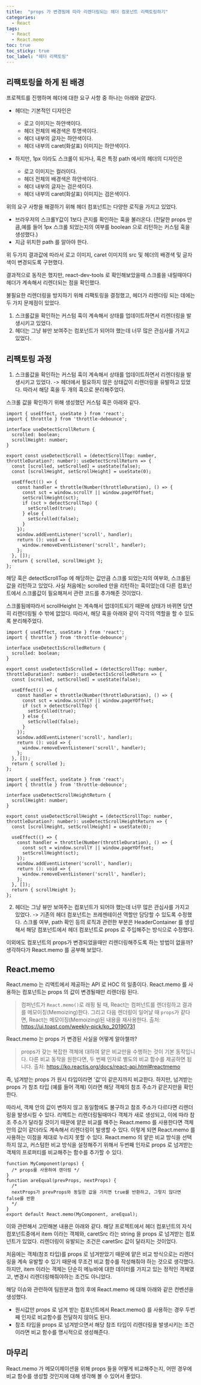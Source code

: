 ```yaml
---
title:  "props 가 변경됨에 따라 리렌더링되는 헤더 컴포넌트 리팩토링하기"
categories: 
  - React
tags:
  - React
  - React.memo
toc: true
toc_sticky: true
toc_label: "헤더 리팩토링"
---
```



## 리팩토링을 하게 된 배경
프로젝트를 진행하며 헤더에 대한 요구 사항 중 하나는 아래와 같았다.
- 헤더는 기본적인 디자인은
	- 로고 이미지는 하얀색이다.
	- 헤더 전체의 배경색은 투명색이다.
	- 헤더 내부의 글자는 하얀색이다.
	- 헤더 내부의 caret(화살표) 이미지는 하얀색이다.
	
- 하지만, 1px 이라도 스크롤이 되거나, 혹은 특정 path 에서의 헤더의 디자인은
	- 로고 이미지는 컬러이다.
	- 헤더 전체의 배경색은 하얀색이다.
	- 헤더 내부의 글자는 검은색이다.
	- 헤더 내부의 caret(화살표) 이미지는 검은색이다.

위의 요구 사항을 해결하기 위해 헤더 컴포넌트는 다양한 로직을 가지고 있었다.
- 브라우저의 스크롤Y값이 1보다 큰지를 확인하는 훅을 불러온다. (전달한 props 만큼,예를 들어 1px 스크롤 되었는지의 여부를 boolean 으로 리턴하는 커스텀 훅을 생성했다.)
- 지금 위치한 path 를 알아야 한다.

위 두가지 결과값에 따라서 로고 이미지, caret 이미지의 src 및 헤더의 배경색 및 글자색이 변경되도록 구현했다.

결과적으로 동작은 했지만, react-dev-tools 로 확인해보았을때 스크롤을 내릴때마다 헤더가 계속해서 리렌더되는 점을 확인했다.

불필요한 리렌더링을 방지하기 위해 리팩토링을 결정했고, 헤더가 리렌더링 되는 데에는 두 가지 문제점이 있었다.
1. 스크롤값을 확인하는 커스텀 훅이 계속해서 상태를 업데이트하면서 리렌더링을 발생시키고 있었다.
2. 헤더는 그냥 뷰만 보여주는 컴포넌트가 되어야 했는데 너무 많은 관심사를 가지고 있었다.


## 리팩토링 과정
1. 스크롤값을 확인하는 커스텀 훅이 계속해서 상태를 업데이트하면서 리렌더링을 발생시키고 있었다.
-> 헤더에서 필요하지 않은 상태값이 리렌더링을 유발하고 있었다. 따라서 해당 훅을 두 개의 훅으로 분리해주었다.

스크롤 값을 확인하기 위해 생성했던 커스텀 훅은 아래와 같다.

```
import { useEffect, useState } from 'react';
import { throttle } from 'throttle-debounce';

interface useDetectScrollReturn {
  scrolled: boolean;
  scrollHeight: number;
}

export const useDetectScroll = (detectScrollTop: number, throttleDuration?: number): useDetectScrollReturn => {
  const [scrolled, setScrolled] = useState(false);
  const [scrollHeight, setScrollHeight] = useState(0);

  useEffect(() => {
    const handler = throttle(Number(throttleDuration), () => {
      const sct = window.scrollY || window.pageYOffset;
      setScrollHeight(sct);
      if (sct > detectScrollTop) {
        setScrolled(true);
      } else {
        setScrolled(false);
      }
    });
    window.addEventListener('scroll', handler);
    return (): void => {
      window.removeEventListener('scroll', handler);
    };
  }, []);
  return { scrolled, scrollHeight };
};
```

해당 훅은 detectScrollTop 에 해당하는 값만큼 스크롤 되었는지의 여부와, 스크롤된 값을 리턴하고 있었다.
사실 처음에는 scrolled 만을 리턴하는 훅이었는데 다른 컴포넌트에서 스크롤값이 필요해져서 관련 코드를 추가해준 것이었다.

스크롤됨에따라서 scrollHeight 는 계속해서 업데이트되기 때문에 상태가 바뀌면 당연히 리렌더링될 수 밖에 없었다.
따라서, 해당 훅을 아래와 같이 각각의 역할을 할 수 있도록 분리해주었다.

```
import { useEffect, useState } from 'react';
import { throttle } from 'throttle-debounce';

interface useDetectIsScrolledReturn {
  scrolled: boolean;
}

export const useDetectIsScrolled = (detectScrollTop: number, throttleDuration?: number): useDetectIsScrolledReturn => {
  const [scrolled, setScrolled] = useState(false);

  useEffect(() => {
    const handler = throttle(Number(throttleDuration), () => {
      const sct = window.scrollY || window.pageYOffset;
      if (sct > detectScrollTop) {
        setScrolled(true);
      } else {
        setScrolled(false);
      }
    });
    window.addEventListener('scroll', handler);
    return (): void => {
      window.removeEventListener('scroll', handler);
    };
  }, []);
  return { scrolled };
};
```

```
import { useEffect, useState } from 'react';
import { throttle } from 'throttle-debounce';

interface useDetectScrollHeightReturn {
  scrollHeight: number;
}

export const useDetectScrollHeight = (detectScrollTop: number, throttleDuration?: number): useDetectScrollHeightReturn => {
  const [scrollHeight, setScrollHeight] = useState(0);

  useEffect(() => {
    const handler = throttle(Number(throttleDuration), () => {
      const sct = window.scrollY || window.pageYOffset;
      setScrollHeight(sct);
    });
    window.addEventListener('scroll', handler);
    return (): void => {
      window.removeEventListener('scroll', handler);
    };
  }, []);
  return { scrollHeight };
};
```

2. 헤더는 그냥 뷰만 보여주는 컴포넌트가 되어야 했는데 너무 많은 관심사를 가지고 있었다.
-> 기존의 헤더 컴포넌트는 프레젠테이션 역할만 담당할 수 있도록 수정했다.
스크롤 여부, path 확인 등의 로직과 관련한 부분은 HeaderContainer 를 생성해서 해당 컴포넌트에서 헤더 컴포넌트로 props 로 주입해주는 방식으로 수정했다.

이외에도 컴포넌트의 props가 변경되었을때만 리렌더링해주도록 하는 방법이 없을까? 생각하다가 React.memo 를 공부해 보았다.

## React.memo
React.memo 는 리액트에서 제공하는 API 로 HOC 의 일종이다. 
React.memo 를 사용하는 컴포넌트는 props 의 값이 변경될때만 리렌더링 된다.

> 컴퍼넌트가 `React.memo()`로 래핑 될 때, React는 컴퍼넌트를 렌더링하고 결과를 메모이징(Memoizing)한다. 그리고 다음 렌더링이 일어날 때 `props`가 같다면, React는 메모이징(Memoizing)된 내용을 재사용한다.
> 출처: https://ui.toast.com/weekly-pick/ko_20190731

React.memo 는 props 가 변경된 사실을 어떻게 알아챌까?

> props가 갖는 복잡한 객체에 대하여 얕은 비교만을 수행하는 것이 기본 동작입니다. 다른 비교 동작을 원한다면, 두 번째 인자로 별도의 비교 함수를 제공하면 됩니다.
> 출처: https://ko.reactjs.org/docs/react-api.html#reactmemo

즉, 넘겨받는 props 가 원시 타입이라면 '값'이 같은지까지 비교한다. 하지만, 넘겨받는 props 가 참조 타입 (예를 들어 객체) 이라면 해당 객체의 참조 주소가 같은지만을 확인한다.

따라서, 객체 안의 값이 변하지 않고 동일함에도 불구하고 참조 주소가 다르다면 리렌더링을 발생시킬 수 있다.
리액트는 리렌더링될때마다 객체가 새로 생성되고, 이에 따라 참조 주소가 달라질 것이기 때문에 얕은 비교를 해주는 React.memo 를 사용한다면 객체 안의 값이 같더라도 계속해서 리렌더링이 발생할 수 있다.
이렇게 되면 React.memo 를 사용하는 이점을 제대로 누리지 못할 수 있다.
React.memo 의 얕은 비교 방식을 선택하지 않고, 커스텀한 비교 방식을 설정해주기 위해서 두번째 인자로 props 로 넘겨받는 객체의 프로퍼티를 비교해주는 함수를 추가할 수 있다.

```
function MyComponent(props) {
  /* props를 사용하여 렌더링 */
}
function areEqual(prevProps, nextProps) {
  /*
  nextProps가 prevProps와 동일한 값을 가지면 true를 반환하고, 그렇지 않다면 false를 반환
  */
}
export default React.memo(MyComponent, areEqual);
```

이와 관련해서 고민해본 내용은 아래와 같다.
해당 프로젝트에서 헤더 컴포넌트의 자식 컴포넌트중에서 item 이라는 객체와, caretSrc 라는 string 을 props 로 넘겨받는 컴포넌트가 있었다.
리렌더링이 유발되는 조건은 caretSrc 값이 달라지는 것이었다.

처음에는 객체(참조 타입)를 props 로 넘겨받았기 때문에 얕은 비교 방식으로는 리렌더링을 계속 유발할 수 있기 때문에 무조건 비교 함수를 작성해줘야 하는 것으로 생각했다.
하지만, item 이라는 객체는 단순히 메뉴바에 대한 데이터를 가지고 있는 정적인 객체였고, 변경시 리렌더링해줘야하는 조건도 아니었다.

해당 이슈와 관련하여 팀원분과 협의 후에 React.memo 에 대해 아래와 같은 컨벤션을 생성했다.
-   원시값만 props 로 넘겨 받는 컴포넌트에서 React.memo() 를 사용하는 경우 두번째 인자로 비교함수를 전달하지 않아도 된다.
-   참조 타입을 props 로 넘겨받으면서 해당 참조 타입이 리렌더링을 발생시키는 조건이라면 비교 함수를 명시적으로 생성해준다.


## 마무리
React.memo 가 메모이제이션을 위해 props 들을 어떻게 비교해주는지, 어떤 경우에 비교 함수를 생성할 것인지에 대해 생각해 볼 수 있어서 좋았다.